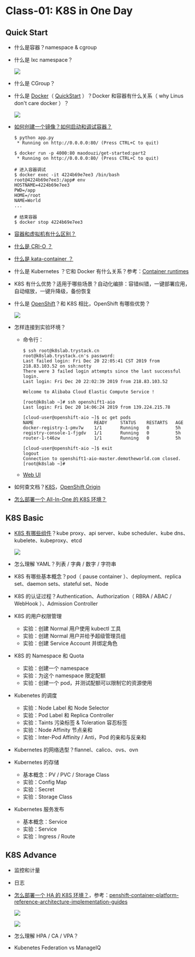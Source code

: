 # Class-01: K8S in One Day

## Quick Start

- 什么是容器？namespace & cgroup
- 什么是 lxc namespace？

    ![](https://camo.githubusercontent.com/32d7d4def8e4bfef2562f15b073083272ee1d13f/687474703a2f2f6c616f61722e6769746875622e696f2f696d616765732f6e616d6573706163652d73706163652e706e67)

- 什么是 CGroup？
- 什么是 [Docker](https://docs.docker.com/engine/docker-overview/#namespaces)（ [QuickStart](https://docs.docker.com/get-started/) ）？Docker 和容器有什么关系（ why Linus don't care docker ）？

    ![](https://camo.githubusercontent.com/c998b5298e47a56406a882fa983079f50be88230/68747470733a2f2f692e696d6775722e636f6d2f57476a754270532e706e67)

- [如何创建一个镜像？如何启动和调试容器？](https://github.com/99cloud/lab-openstack/tree/master/src/docker-quickstart)

    ```console
    $ python app.py
     * Running on http://0.0.0.0:80/ (Press CTRL+C to quit)

    $ docker run -p 4000:80 maodouzi/get-started:part2
     * Running on http://0.0.0.0:80/ (Press CTRL+C to quit)

    # 进入容器调试
    $ docker exec -it 4224b69e7ee3 /bin/bash
    root@4224b69e7ee3:/app# env
    HOSTNAME=4224b69e7ee3
    PWD=/app
    HOME=/root
    NAME=World
    ...

    # 结束容器
    $ docker stop 4224b69e7ee3
    ```

- [容器和虚拟机有什么区别？](https://docs.docker.com/get-started/)
- [什么是 CRI-O ？](https://zhuanlan.zhihu.com/p/30667806)
-  [什么是 kata-container ？](https://katacontainers.io/collateral/kata-containers-1pager.pdf)
- 什么是 Kubernetes ？它和 Docker 有什么关系？参考：[Container runtimes](https://kubernetes.io/docs/setup/production-environment/container-runtimes/)
- K8S 有什么优势？适用于哪些场景？自动化编排：容错纠错，一键部署应用，自动缩放，一键升降级，备份恢复
- 什么是 [OpenShift](https://www.openshift.com/learn/what-is-openshift-x)？和 K8S 相比，OpenShift 有哪些优势？

    ![](https://www.openshift.com/hubfs/images/illustrations/marketure-diagram.svg)

- 怎样连接到实验环境？
    - 命令行：

        ```console
        $ ssh root@k8slab.trystack.cn
        root@k8slab.trystack.cn's password:
        Last failed login: Fri Dec 20 22:05:41 CST 2019 from 218.83.103.52 on ssh:notty
        There were 3 failed login attempts since the last successful login.
        Last login: Fri Dec 20 22:02:39 2019 from 218.83.103.52

        Welcome to Alibaba Cloud Elastic Compute Service !

        [root@k8slab ~]# ssh openshift1-aio
        Last login: Fri Dec 20 14:06:24 2019 from 139.224.215.78

        [cloud-user@openshift-aio ~]$ oc get pods
        NAME                       READY     STATUS    RESTARTS   AGE
        docker-registry-1-pmv7w    1/1       Running   0          5h
        registry-console-1-fjgdv   1/1       Running   0          5h
        router-1-t46zw             1/1       Running   0          5h

        [cloud-user@openshift-aio ~]$ exit
        logout
        Connection to openshift1-aio-master.demotheworld.com closed.
        [root@k8slab ~]#
        ```

    - [Web UI](https://console.openshift1-aio-apps.demotheworld.com/k8s/cluster/projects)
- 如何查文档？[K8S](https://kubernetes.io/)，[OpenShift Origin](https://www.okd.io/)
- [怎么部署一个 All-In-One 的 K8S 环境？](https://github.com/99cloud/training-kubernetes/blob/master/doc/deploy-k8s-manual.md)

## K8S Basic

- [K8S 有哪些组件](https://kubernetes.io/zh/docs/concepts/architecture/#)？kube proxy、api server、kube scheduler、kube dns、kubelete、kubeproxy、etcd

    ![](https://d33wubrfki0l68.cloudfront.net/e298a92e2454520dddefc3b4df28ad68f9b91c6f/70d52/images/docs/pre-ccm-arch.png)

- 怎么理解 YAML？列表 / 字典 / 数字 / 字符串
- K8S 有哪些基本概念？pod（ pause container ）、deployment、replica set、daemon sets、stateful set、Node
- K8S 的认证过程？Authentication、Authorization（ RBRA / ABAC / WebHook ）、Admission Controller
- K8S 的用户权限管理
    - 实验：创建 Normal 用户使用 kubectl 工具
    - 实验：创建 Normal 用户并给予超级管理员组
    - 实验：创建 Service Account 并绑定角色
- K8S 的 Namespace 和 Quota
    - 实验：创建一个 namespace
    - 实验：为这个 namespace 限定配额
    - 实验：创建一个 pod，并测试配额可以限制它的资源使用
- Kubenetes 的调度
    - 实验：Node Label 和 Node Selector
    - 实验：Pod Label 和 Replica Controller
    - 实验：Taints 污染标签 & Toleration 容忍标签
    - 实验：Node Affinity 节点亲和
    - 实验：Inter-Pod Affinity / Anti，Pod 的亲和与反亲和
- Kubernetes 的网络选型？flannel、calico、ovs、ovn
- Kubernetes 的存储
    - 基本概念：PV / PVC / Storage Class
    - 实验：Config Map
    - 实验：Secret
    - 实验：Storage Class
- Kubernetes 服务发布
    - 基本概念：Service
    - 实验：Service
    - 实验：Ingress / Route

## K8S Advance

- 监控和计量
- 日志
- [怎么部署一个 HA 的 K8S 环境？](https://github.com/99cloud/training-kubernetes/blob/master/doc/deploy-aws-ha-k8s-cluster.md)，参考：[penshift-container-platform-reference-architecture-implementation-guides](https://blog.openshift.com/openshift-container-platform-reference-architecture-implementation-guides/)

    ![](https://i1.wp.com/blog.openshift.com/wp-content/uploads/refarch-ocp-on-azure-v6.png?w=1338&ssl=1)

    ![](https://miro.medium.com/max/2712/1*hX5dwGlqq4-myZNSbYwZ7g.png)

- 怎么理解 HPA / CA / VPA？
- Kubenetes Federation vs ManageIQ